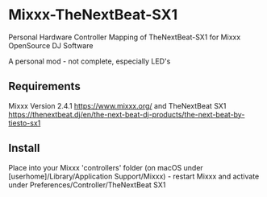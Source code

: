# Mixxx-TheNextBeat-SX1
Personal Hardware Controller Mapping of TheNextBeat-SX1 for Mixxx OpenSource DJ Software 


A personal mod - not complete, especially LED's

## Requirements

Mixxx Version 2.4.1 https://www.mixxx.org/ and TheNextBeat SX1 https://thenextbeat.dj/en/the-next-beat-dj-products/the-next-beat-by-tiesto-sx1 

## Install

Place into your Mixxx 'controllers' folder (on macOS under [userhome]/Library/Application Support/Mixxx) - restart Mixxx and activate under Preferences/Controller/TheNextBeat SX1

